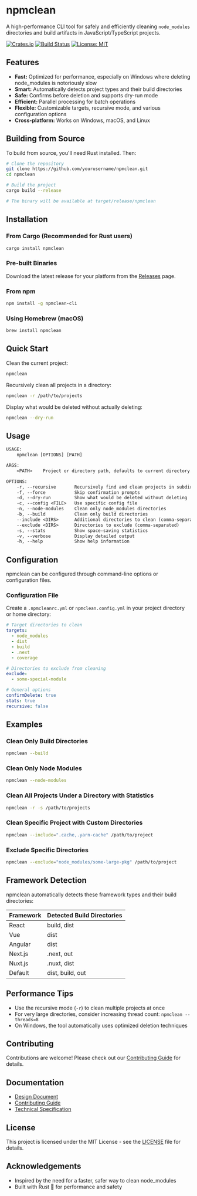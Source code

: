 # npmclean

A high-performance CLI tool for safely and efficiently cleaning `node_modules` directories and build artifacts in JavaScript/TypeScript projects.

[![Crates.io](https://img.shields.io/crates/v/npmclean.svg)](https://crates.io/crates/npmclean)
[![Build Status](https://github.com/yourusername/npmclean/workflows/CI/badge.svg)](https://github.com/yourusername/npmclean/actions)
[![License: MIT](https://img.shields.io/badge/License-MIT-yellow.svg)](https://opensource.org/licenses/MIT)

## Features

- **Fast:** Optimized for performance, especially on Windows where deleting node_modules is notoriously slow
- **Smart:** Automatically detects project types and their build directories
- **Safe:** Confirms before deletion and supports dry-run mode
- **Efficient:** Parallel processing for batch operations
- **Flexible:** Customizable targets, recursive mode, and various configuration options
- **Cross-platform:** Works on Windows, macOS, and Linux

## Building from Source

To build from source, you'll need Rust installed. Then:

```bash
# Clone the repository
git clone https://github.com/yourusername/npmclean.git
cd npmclean

# Build the project
cargo build --release

# The binary will be available at target/release/npmclean
```

## Installation

### From Cargo (Recommended for Rust users)

```bash
cargo install npmclean
```

### Pre-built Binaries

Download the latest release for your platform from the [Releases](https://github.com/yourusername/npmclean/releases) page.

### From npm

```bash
npm install -g npmclean-cli
```

### Using Homebrew (macOS)

```bash
brew install npmclean
```

## Quick Start

Clean the current project:

```bash
npmclean
```

Recursively clean all projects in a directory:

```bash
npmclean -r /path/to/projects
```

Display what would be deleted without actually deleting:

```bash
npmclean --dry-run
```

## Usage

```txt
USAGE:
    npmclean [OPTIONS] [PATH]

ARGS:
    <PATH>    Project or directory path, defaults to current directory

OPTIONS:
    -r, --recursive       Recursively find and clean projects in subdirectories
    -f, --force           Skip confirmation prompts
    -d, --dry-run         Show what would be deleted without deleting
    -c, --config <FILE>   Use specific config file
    -n, --node-modules    Clean only node_modules directories
    -b, --build           Clean only build directories
    --include <DIRS>      Additional directories to clean (comma-separated)
    --exclude <DIRS>      Directories to exclude (comma-separated)
    -s, --stats           Show space-saving statistics
    -v, --verbose         Display detailed output
    -h, --help            Show help information
```

## Configuration

npmclean can be configured through command-line options or configuration files.

### Configuration File

Create a `.npmcleanrc.yml` or `npmclean.config.yml` in your project directory or home directory:

```yaml
# Target directories to clean
targets:
  - node_modules
  - dist
  - build
  - .next
  - coverage

# Directories to exclude from cleaning
exclude:
  - some-special-module

# General options
confirmDelete: true
stats: true
recursive: false
```

## Examples

### Clean Only Build Directories

```bash
npmclean --build
```

### Clean Only Node Modules

```bash
npmclean --node-modules
```

### Clean All Projects Under a Directory with Statistics

```bash
npmclean -r -s /path/to/projects
```

### Clean Specific Project with Custom Directories

```bash
npmclean --include=".cache,.yarn-cache" /path/to/project
```

### Exclude Specific Directories

```bash
npmclean --exclude="node_modules/some-large-pkg" /path/to/project
```

## Framework Detection

npmclean automatically detects these framework types and their build directories:

| Framework | Detected Build Directories |
|-----------|---------------------------|
| React     | build, dist               |
| Vue       | dist                      |
| Angular   | dist                      |
| Next.js   | .next, out                |
| Nuxt.js   | .nuxt, dist              |
| Default   | dist, build, out          |

## Performance Tips

- Use the recursive mode (`-r`) to clean multiple projects at once
- For very large directories, consider increasing thread count: `npmclean --threads=8`
- On Windows, the tool automatically uses optimized deletion techniques

## Contributing

Contributions are welcome! Please check out our [Contributing Guide](docs/CONTRIBUTING.md) for details.

## Documentation

- [Design Document](docs/DESIGN.md)
- [Contributing Guide](docs/CONTRIBUTING.md)
- [Technical Specification](docs/TECHNICAL_SPEC.md)

## License

This project is licensed under the MIT License - see the [LICENSE](LICENSE) file for details.

## Acknowledgements

- Inspired by the need for a faster, safer way to clean node_modules
- Built with Rust 🦀 for performance and safety
